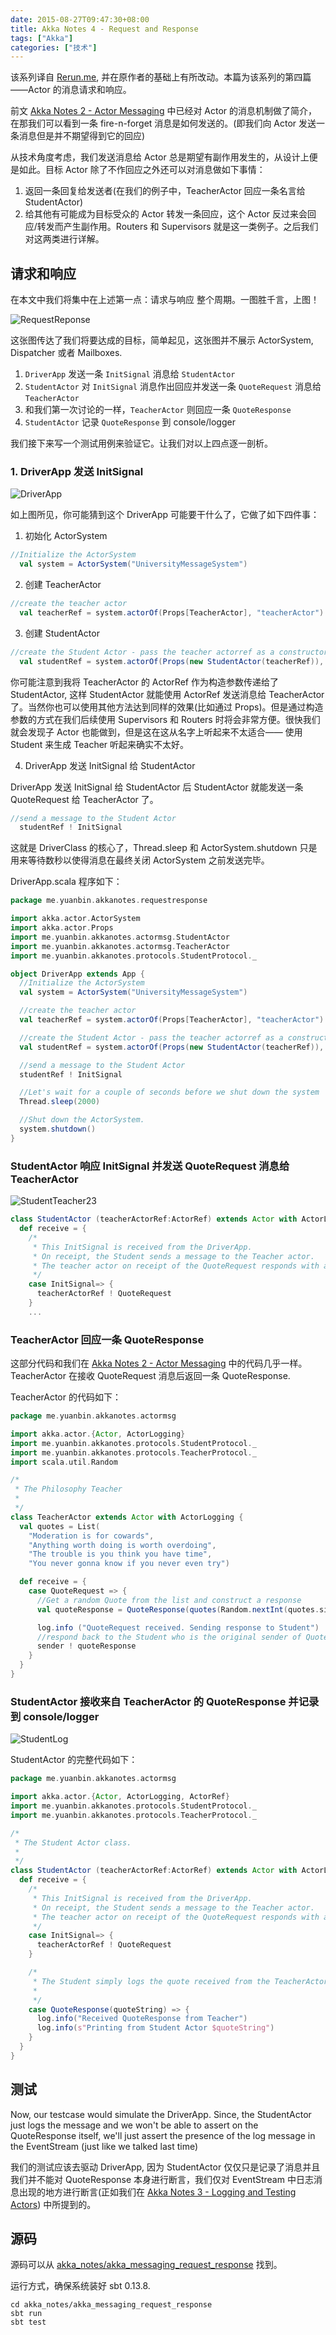 ```yaml
---
date: 2015-08-27T09:47:30+08:00
title: Akka Notes 4 - Request and Response
tags: ["Akka"]
categories: ["技术"]
---
```


该系列译自 [Rerun.me](http://rerun.me/), 并在原作者的基础上有所改动。本篇为该系列的第四篇——Actor 的消息请求和响应。

前文 [Akka Notes 2 - Actor Messaging](/posts/2015-08/2015-08-25_13-55-02/) 中已经对 Actor 的消息机制做了简介，在那我们可以看到一条 fire-n-forget 消息是如何发送的。(即我们向 Actor 发送一条消息但是并不期望得到它的回应)

从技术角度考虑，我们发送消息给 Actor 总是期望有副作用发生的，从设计上便是如此。目标 Actor 除了不作回应之外还可以对消息做如下事情：

1. 返回一条回复给发送者(在我们的例子中，TeacherActor 回应一条名言给 StudentActor)
2. 给其他有可能成为目标受众的 Actor 转发一条回应，这个 Actor 反过来会回应/转发而产生副作用。Routers 和 Supervisors 就是这一类例子。之后我们对这两类进行详解。

## 请求和响应

在本文中我们将集中在上述第一点：请求与响应 整个周期。一图胜千言，上图！

![RequestReponse](/pictures/misc/akka_RequestReponse.png)

这张图传达了我们将要达成的目标，简单起见，这张图并不展示 ActorSystem, Dispatcher 或者 Mailboxes.

1. `DriverApp` 发送一条 `InitSignal` 消息给 `StudentActor`
2. `StudentActor` 对 `InitSignal` 消息作出回应并发送一条 `QuoteRequest` 消息给 `TeacherActor`
3. 和我们第一次讨论的一样，`TeacherActor` 则回应一条 `QuoteResponse`
4. `StudentActor` 记录 `QuoteResponse` 到 console/logger

我们接下来写一个测试用例来验证它。让我们对以上四点逐一剖析。

### 1. DriverApp 发送 InitSignal

![DriverApp](/pictures/misc/akka_DriverApp.png)

如上图所见，你可能猜到这个 DriverApp 可能要干什么了，它做了如下四件事：

1. 初始化 ActorSystem

```scala
//Initialize the ActorSystem
  val system = ActorSystem("UniversityMessageSystem")
```

2. 创建 TeacherActor

```scala
//create the teacher actor
  val teacherRef = system.actorOf(Props[TeacherActor], "teacherActor")
```

3. 创建 StudentActor

```scala
//create the Student Actor - pass the teacher actorref as a constructor parameter to StudentActor
  val studentRef = system.actorOf(Props(new StudentActor(teacherRef)), "studentActor")
```

你可能注意到我将 TeacherActor 的 ActorRef 作为构造参数传递给了 StudentActor, 这样 StudentActor 就能使用 ActorRef 发送消息给 TeacherActor 了。当然你也可以使用其他方法达到同样的效果(比如通过 Props)。但是通过构造参数的方式在我们后续使用 Supervisors 和 Routers 时将会非常方便。很快我们就会发现子 Actor 也能做到，但是这在这从名字上听起来不太适合—— 使用 Student 来生成 Teacher 听起来确实不太好。

4. DriverApp 发送 InitSignal 给 StudentActor

DriverApp 发送 InitSignal 给 StudentActor 后 StudentActor 就能发送一条 QuoteRequest 给 TeacherActor 了。

```scala
//send a message to the Student Actor
  studentRef ! InitSignal
```

这就是 DriverClass 的核心了，Thread.sleep 和 ActorSystem.shutdown 只是用来等待数秒以使得消息在最终关闭 ActorSystem 之前发送完毕。

DriverApp.scala 程序如下：

```scala
package me.yuanbin.akkanotes.requestresponse

import akka.actor.ActorSystem
import akka.actor.Props
import me.yuanbin.akkanotes.actormsg.StudentActor
import me.yuanbin.akkanotes.actormsg.TeacherActor
import me.yuanbin.akkanotes.protocols.StudentProtocol._

object DriverApp extends App {
  //Initialize the ActorSystem
  val system = ActorSystem("UniversityMessageSystem")

  //create the teacher actor
  val teacherRef = system.actorOf(Props[TeacherActor], "teacherActor")

  //create the Student Actor - pass the teacher actorref as a constructor parameter to StudentActor
  val studentRef = system.actorOf(Props(new StudentActor(teacherRef)), "studentActor")

  //send a message to the Student Actor
  studentRef ! InitSignal

  //Let's wait for a couple of seconds before we shut down the system
  Thread.sleep(2000)

  //Shut down the ActorSystem.
  system.shutdown()
}
```

### StudentActor 响应 InitSignal 并发送 QuoteRequest 消息给 TeacherActor

![StudentTeacher23](/pictures/misc/akka_StudentTeacher23.png)

```scala
class StudentActor (teacherActorRef:ActorRef) extends Actor with ActorLogging {
  def receive = {
    /*
     * This InitSignal is received from the DriverApp. 
     * On receipt, the Student sends a message to the Teacher actor. 
     * The teacher actor on receipt of the QuoteRequest responds with a QuoteResponse 
     */
    case InitSignal=> {
      teacherActorRef ! QuoteRequest
    }
    ...
```

### TeacherActor 回应一条 QuoteResponse

这部分代码和我们在 [Akka Notes 2 - Actor Messaging](/posts/2015-08/2015-08-25_13-55-02/) 中的代码几乎一样。TeacherActor 在接收 QuoteRequest 消息后返回一条 QuoteResponse.

TeacherActor 的代码如下：

```scala
package me.yuanbin.akkanotes.actormsg

import akka.actor.{Actor, ActorLogging}
import me.yuanbin.akkanotes.protocols.StudentProtocol._
import me.yuanbin.akkanotes.protocols.TeacherProtocol._
import scala.util.Random

/*
 * The Philosophy Teacher
 *
 */
class TeacherActor extends Actor with ActorLogging {
  val quotes = List(
    "Moderation is for cowards",
    "Anything worth doing is worth overdoing",
    "The trouble is you think you have time",
    "You never gonna know if you never even try")

  def receive = {
    case QuoteRequest => {
      //Get a random Quote from the list and construct a response
      val quoteResponse = QuoteResponse(quotes(Random.nextInt(quotes.size)))

      log.info ("QuoteRequest received. Sending response to Student")
      //respond back to the Student who is the original sender of QuoteRequest
      sender ! quoteResponse
    }
  }
}
```

### StudentActor 接收来自 TeacherActor 的 QuoteResponse 并记录到 console/logger

![StudentLog](/pictures/misc/akka_StudentLog.png)

StudentActor 的完整代码如下：

```scala
package me.yuanbin.akkanotes.actormsg

import akka.actor.{Actor, ActorLogging, ActorRef}
import me.yuanbin.akkanotes.protocols.StudentProtocol._
import me.yuanbin.akkanotes.protocols.TeacherProtocol._

/*
 * The Student Actor class. 
 * 
 */
class StudentActor (teacherActorRef:ActorRef) extends Actor with ActorLogging {
  def receive = {
    /*
     * This InitSignal is received from the DriverApp. 
     * On receipt, the Student sends a message to the Teacher actor. 
     * The teacher actor on receipt of the QuoteRequest responds with a QuoteResponse 
     */
    case InitSignal=> {
      teacherActorRef ! QuoteRequest
    }

    /*
     * The Student simply logs the quote received from the TeacherActor
     * 
     */
    case QuoteResponse(quoteString) => {
      log.info("Received QuoteResponse from Teacher")
      log.info(s"Printing from Student Actor $quoteString")
    }
  }
}
```

## 测试


Now, our testcase would simulate the DriverApp. Since, the StudentActor just logs the message and we won't be able to assert on the QuoteResponse itself, we'll just assert the presence of the log message in the EventStream (just like we talked last time)

我们的测试应该去驱动 DriverApp, 因为 StudentActor 仅仅只是记录了消息并且我们并不能对 QuoteResponse 本身进行断言，我们仅对 EventStream 中日志消息出现的地方进行断言(正如我们在 [Akka Notes 3 - Logging and Testing Actors](/posts/2015-08/2015-08-26_13-26-24/)) 中所提到的。

## 源码

源码可以从 [akka_notes/akka_messaging_request_response](https://github.com/billryan/akka_notes/tree/master/akka_messaging_request_response) 找到。

运行方式，确保系统装好 sbt 0.13.8.

```
cd akka_notes/akka_messaging_request_response
sbt run
sbt test
```